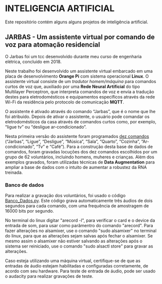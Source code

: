 # INTELIGENCIA ARTIFICIAL
 Este repositório contém alguns alguns projetos de inteligência artificial.
## JARBAS - Um assistente virtual por comando de voz para atomação residencial
O Jarbas foi um tcc desenvolvido durante meu curso de engenharia elétrica, concluido em 2018.


Neste trabalho foi desenvolvido um assistente virtual embarcado em uma placa de desenvolvimento **Orange Pi** com sistema operacional **Linux**. O assistente virtual consiste de um *tradutor homem/máquina* para comandos curtos de voz que, auxiliado por uma **Rede Neural Artificial** do tipo Multilayer Perceptron, que interpreta comandos de voz e envia a tradução destes para eletrodomésticos e equipamentos específicos através da rede Wi-Fi da residência pelo protocolo de comunicação **MQTT**. 


O assistente é ativado através do comando “Jarbas”, que é o nome que lhe foi atribuído. Depois de ativar o assistente, o usuário pode comandar os eletrodomésticos da casa através de comandos curtos como, por exemplo, “ligue tv” ou “desligue ar-condicionado”. 


Nesta primeira versão do assistente foram programados [dez comandos](https://github.com/marcospontoexe/IA/tree/main/Comandos%20de%20voz/Banco_de_palavras) (“Jarbas”, “Ligue”, “Desligue”, “Música”, “Sala”, “Quarto”, “Cozinha”, “Ar-condicionado”, “Tv” e “Café”). Para a construção desta base de dados de comandos, foram gravadas locuções dos dez comandos escolhidos por um grupo de 62 voluntários, incluindo homens, muheres e crianças. Além dos exemplos gravados, foram utilizadas técnicas de **Data Augmentation** para ampliar a base de dados com o intuito de aumentar a robustez da RNA treinada.


### Banco de dados
Para realizar a gravação dos voluntários, foi usado o código [Banco_Dados.py](https://github.com/marcospontoexe/IA/tree/main/Comandos%20de%20voz/JARBAS%20-%20Um%20assistente%20virtual%20por%20comando%20de%20voz%20para%20atoma%C3%A7%C3%A3o%20residencial/Banco%20de%20dados). Este código grava automaticamente três áudios de dois segundos para cada 
comando, com uma frequência de amostragem de 16000 bits por segundo. 


No terminal do linux digitar "arecord -l", para verificar o card e o device 
da entrada de som, para usar como parâmentro do comando "arecord".
Para fazer alterações no alsamixer, use o comando "sudo alsamixer" no terminal do linux,
para que as alterações sejam salvas após fechar o alsamixer. Se mesmo assim 
o alsamixer não estiver salvando as alterações após o sistema ser reiniciado, 
use o comando "sudo alsactl store" para gravar as alterações.
    

Caso esteja utilizando uma máquina virtual, certifique-se de que as entradas de
áudio estejam habilitadas e configuradas corretamente, de acordo com seu hardware.
Para teste de entrada de áudio, pode ser usado o audacity para realizar gravações
de teste.
